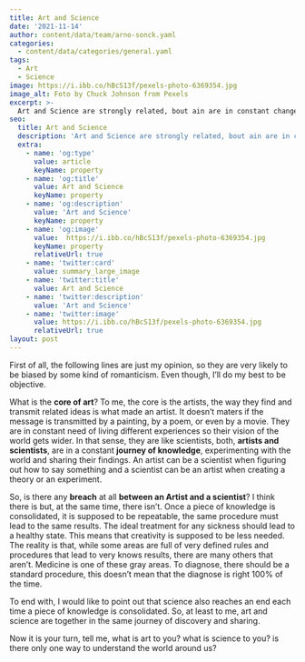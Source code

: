 ```yaml
---
title: Art and Science
date: '2021-11-14'
author: content/data/team/arno-sonck.yaml
categories:
  - content/data/categories/general.yaml
tags:
  - Art
  - Science
image: https://i.ibb.co/hBcS13f/pexels-photo-6369354.jpg
image_alt: Foto by Chuck Johnson from Pexels
excerpt: >-
  Art and Science are strongly related, bout ain are in constant change, bout need discipline, and bout can be done by anyone. So,  is there any difference at all? an artist can be a scientist and vice versa?
seo:
  title: Art and Science
  description: 'Art and Science are strongly related, bout ain are in constant change, bout need discipline, and bout can be done by anyone. So,  is there any difference at all? an artist can be a scientist and vice versa?'
  extra:
    - name: 'og:type'
      value: article
      keyName: property
    - name: 'og:title'
      value: Art and Science
      keyName: property
    - name: 'og:description'
      value: 'Art and Science'
      keyName: property
    - name: 'og:image'
      value:  https://i.ibb.co/hBcS13f/pexels-photo-6369354.jpg
      keyName: property
      relativeUrl: true
    - name: 'twitter:card'
      value: summary_large_image
    - name: 'twitter:title'
      value: Art and Science
    - name: 'twitter:description'
      value: 'Art and Science'
    - name: 'twitter:image'
      value: https://i.ibb.co/hBcS13f/pexels-photo-6369354.jpg
      relativeUrl: true
layout: post
---
```


First of all, the following lines are just my opinion, so they are very likely to be biased by some kind of romanticism. Even though, I’ll do my best to be objective.

What is the **core of art**? To me, the core is the artists, the way they find and transmit related ideas is what made an artist. It doesn’t maters if the message is transmitted by a painting, by a poem, or even by a movie. They are in constant need of living different experiences so their vision of the world gets wider. In that sense, they are like scientists, both, **artists and scientists**, are in a constant **journey of knowledge**, experimenting with the world and sharing their findings. An artist can be a scientist when figuring out how to say something and a scientist can be an artist when creating a theory or an experiment.

So, is there any **breach** at all **between an Artist and a scientist**? I think there is but, at the same time, there isn’t. Once a piece of knowledge is consolidated, it is supposed to be repeatable, the same procedure must lead to the same results. The ideal treatment for any sickness should lead to a healthy state. This means that creativity is supposed to be less needed. The reality is that, while some areas are full of very defined rules and procedures that lead to very knows results, there are many others that aren’t. Medicine is one of these gray areas. To diagnose, there should be a standard procedure, this doesn’t mean that the diagnose is right 100% of the time.

To end with, I would like to point out that science also reaches an end each time a piece of knowledge is consolidated. So, at least to me, art and science are together in the same journey of discovery and sharing. 

Now it is your turn, tell me, what is art to you? what is science to you? is there only one way to understand the world around us?

